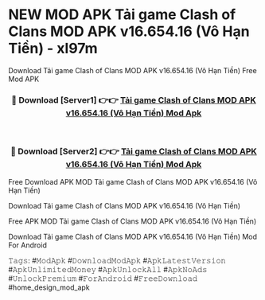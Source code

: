 # NEW MOD APK Tải game Clash of Clans MOD APK v16.654.16 (Vô Hạn Tiền) - xl97m
Download Tải game Clash of Clans MOD APK v16.654.16 (Vô Hạn Tiền) Free Mod APK

<div align="center">
<h3>🔴 Download [Server1] 👉👉 <a href="https://apk-comot.site?title=Tải_game_Clash_of_Clans_MOD_APK_v16.654.16_(Vô_Hạn_Tiền)">Tải game Clash of Clans MOD APK v16.654.16 (Vô Hạn Tiền) Mod Apk</a></h3><br>

<h3>🔴 Download [Server2] 👉👉 <a href="https://apk-comot.site?title=Tải_game_Clash_of_Clans_MOD_APK_v16.654.16_(Vô_Hạn_Tiền)">Tải game Clash of Clans MOD APK v16.654.16 (Vô Hạn Tiền) Mod Apk</a></h3>
</div>


Free Download APK MOD Tải game Clash of Clans MOD APK v16.654.16 (Vô Hạn Tiền)

Download Tải game Clash of Clans MOD APK v16.654.16 (Vô Hạn Tiền) 

Free APK MOD Tải game Clash of Clans MOD APK v16.654.16 (Vô Hạn Tiền) 

Download Tải game Clash of Clans MOD APK v16.654.16 (Vô Hạn Tiền) Mod For Android

𝚃𝚊𝚐𝚜: #𝙼𝚘𝚍𝙰𝚙𝚔 #𝙳𝚘𝚠𝚗𝚕𝚘𝚊𝚍𝙼𝚘𝚍𝙰𝚙𝚔 #𝙰𝚙𝚔𝙻𝚊𝚝𝚎𝚜𝚝𝚅𝚎𝚛𝚜𝚒𝚘𝚗 #𝙰𝚙𝚔𝚄𝚗𝚕𝚒𝚖𝚒𝚝𝚎𝚍𝙼𝚘𝚗𝚎𝚢 #𝙰𝚙𝚔𝚄𝚗𝚕𝚘𝚌𝚔𝙰𝚕𝚕 #𝙰𝚙𝚔𝙽𝚘𝙰𝚍𝚜 #𝚄𝚗𝚕𝚘𝚌𝚔𝙿𝚛𝚎𝚖𝚒𝚞𝚖 #𝙵𝚘𝚛𝙰𝚗𝚍𝚛𝚘𝚒𝚍 #𝙵𝚛𝚎𝚎𝙳𝚘𝚠𝚗𝚕𝚘𝚊𝚍 #home_design_mod_apk